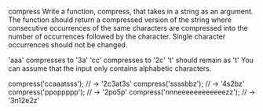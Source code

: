 compress
Write a function, compress, that takes in a string as an argument. The function should return a compressed version of the string where consecutive occurrences of the same characters are compressed into the number of occurrences followed by the character. Single character occurrences should not be changed.

'aaa' compresses to '3a'
'cc' compresses to '2c'
't' should remain as 't'
You can assume that the input only contains alphabetic characters.

compress('ccaaatsss'); // -> '2c3at3s'
compress('ssssbbz'); // -> '4s2bz'
compress('ppoppppp'); // -> '2po5p'
compress('nnneeeeeeeeeeeezz'); // -> '3n12e2z'